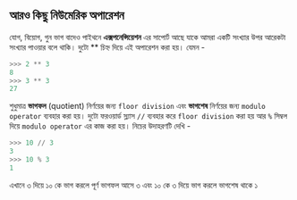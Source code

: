 ## আরও কিছু নিউমেরিক অপারেশন

যোগ, বিয়োগ, গুন ভাগ বাদেও পাইথনে **এক্সপনেন্সিয়েশন** এর সাপোর্ট আছে যাকে আমরা একটি সংখ্যার উপর আরেকটা সংখ্যার পাওয়ার বলে থাকি। দুটো ** চিহ্ন দিয়ে এই অপারেশন করা হয়। যেমন -

```python
>>> 2 ** 3
8
>>> 3 ** 3
27
```

শুধুমাত্র **ভাগফল** (quotient) নির্ণয়ের জন্য ```floor division``` এবং **ভাগশেষ** নির্ণয়ের জন্য ```modulo operator``` ব্যবহার করা হয়। দুটো ফরওয়ার্ড স্ল্যাস ```//``` ব্যবহার করে ```floor division``` করা হয় আর ```%``` সিম্বল দিয়ে ```modulo operator``` এর কাজ করা হয়। নিচের উদাহরণটি দেখি -

```python
>>> 10 // 3
3
>>> 10 % 3
1
```

এখানে ৩ দিয়ে ১০ কে ভাগ করলে পূর্ণ ভাগফল আসে ৩ এবং ১০ কে ৩ দিয়ে ভাগ করলে ভাগশেষ থাকে ১
